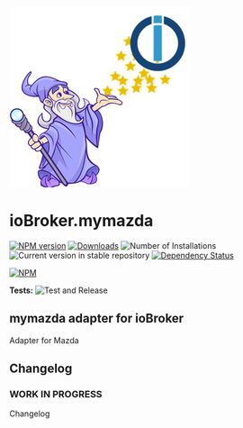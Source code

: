 ![Logo](admin/mymazda.png)
# ioBroker.mymazda

[![NPM version](https://img.shields.io/npm/v/iobroker.mymazda.svg)](https://www.npmjs.com/package/iobroker.mymazda)
[![Downloads](https://img.shields.io/npm/dm/iobroker.mymazda.svg)](https://www.npmjs.com/package/iobroker.mymazda)
![Number of Installations](https://iobroker.live/badges/mymazda-installed.svg)
![Current version in stable repository](https://iobroker.live/badges/mymazda-stable.svg)
[![Dependency Status](https://img.shields.io/david/Craftoncu/iobroker.mymazda.svg)](https://david-dm.org/Craftoncu/iobroker.mymazda)

[![NPM](https://nodei.co/npm/iobroker.mymazda.png?downloads=true)](https://nodei.co/npm/iobroker.mymazda/)

**Tests:** ![Test and Release](https://github.com/Craftoncu/ioBroker.mymazda/workflows/Test%20and%20Release/badge.svg)

## mymazda adapter for ioBroker

Adapter for Mazda

## Changelog

### **WORK IN PROGRESS**
Changelog

